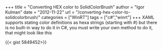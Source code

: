 +++
title = "Converting HEX color to SolidColorBrush"
author = "Igor Kulman"
date = "2012-11-22"
url = "/converting-hex-color-to-solidcolorbrush/"
categories = ["WinRT"]
tags = ["c#","winrt"]
+++
XAML supports stating color definitions as hexa strings (starting with #) but there is no built-in way to do it in C#, you must write your own method to do it, that might look like this

{{< gist 5849452>}}

<!--more-->
